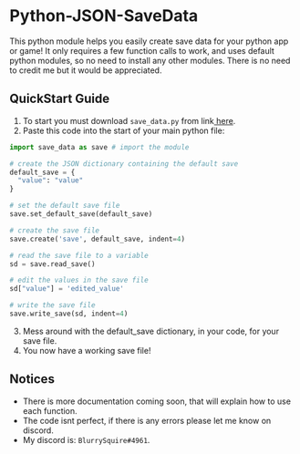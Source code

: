 # Python-JSON-SaveData
This python module helps you easily create save data for your python app or game! It only requires a few function calls to work, and uses default python modules, so no need to install any other modules. There is no need to credit me but it would be appreciated.

## QuickStart Guide
1. To start you must download ``save_data.py`` from link[ here](https://github.com/BlurrySquire/Python-JSON-SaveData/blob/main/save_data.py).
2. Paste this code into the start of your main python file:
```python
import save_data as save # import the module

# create the JSON dictionary containing the default save
default_save = {
  "value": "value"
}

# set the default save file
save.set_default_save(default_save)

# create the save file
save.create('save', default_save, indent=4)

# read the save file to a variable
sd = save.read_save()

# edit the values in the save file
sd["value"] = 'edited_value'

# write the save file
save.write_save(sd, indent=4)
```
3. Mess around with the default_save dictionary, in your code, for your save file.
4. You now have a working save file!

## Notices
- There is more documentation coming soon, that will explain how to use each function.
- The code isnt perfect, if there is any errors please let me know on discord.
- My discord is: ``BlurrySquire#4961``.
